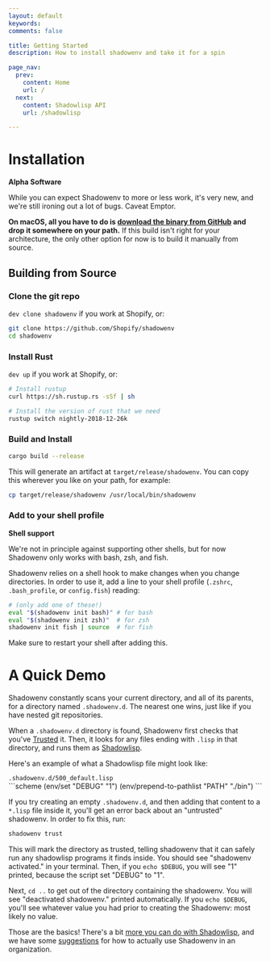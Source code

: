 ```yaml
---
layout: default
keywords:
comments: false

title: Getting Started
description: How to install shadowenv and take it for a spin

page_nav:
  prev:
    content: Home
    url: /
  next:
    content: Shadowlisp API
    url: /shadowlisp

---
```


# Installation

<div class="callout callout--danger">
  <p><strong>Alpha Software</strong></p>
  <p>While you can expect Shadowenv to more or less work, it's very new, and we're still ironing out a lot of bugs. Caveat Emptor.</p>
</div>

**On macOS, all you have to do is [download the binary from
GitHub](https://github.com/Shopify/shadowenv/releases) and drop it somewhere on your path.** If this
build isn't right for your architecture, the only other option for now is to build it manually from source.

## Building from Source

### Clone the git repo

`dev clone shadowenv` if you work at Shopify, or:

```bash
git clone https://github.com/Shopify/shadowenv
cd shadowenv
```

### Install Rust

`dev up` if you work at Shopify, or:

```bash
# Install rustup
curl https://sh.rustup.rs -sSf | sh

# Install the version of rust that we need
rustup switch nightly-2018-12-26k
```

### Build and Install

```bash
cargo build --release
```

This will generate an artifact at `target/release/shadowenv`. You can copy this wherever you like on
your path, for example:

```bash
cp target/release/shadowenv /usr/local/bin/shadowenv
```

### Add to your shell profile

<div class="callout callout--info">
  <p><strong>Shell support</strong></p>
  <p>We're not in principle against supporting other shells, but for now Shadowenv only works with bash, zsh, and fish.</p>
</div>

Shadowenv relies on a shell hook to make changes when you change directories. In order to use it,
add a line to your shell profile (`.zshrc`, `.bash_profile`, or `config.fish`) reading:

```bash
# (only add one of these!)
eval "$(shadowenv init bash)" # for bash
eval "$(shadowenv init zsh)"  # for zsh
shadowenv init fish | source  # for fish
```

Make sure to restart your shell after adding this.

# A Quick Demo

Shadowenv constantly scans your current directory, and all of its parents, for a directory named
`.shadowenv.d`. The nearest one wins, just like if you have nested git repositories.

When a `.shadowenv.d` directory is found, Shadowenv first checks that you've [Trusted](/trust) it.
Then, it looks for any files ending with `.lisp` in that directory, and runs them as
[Shadowlisp](/shadowlisp).

Here's an example of what a Shadowlisp file might look like:

<div class="example"> <code>.shadowenv.d/500_default.lisp</code></div>
```scheme
(env/set "DEBUG" "1")
(env/prepend-to-pathlist "PATH" "./bin")
```

If you try creating an empty `.shadowenv.d`, and then adding that content to a `*.lisp` file inside
it, you'll get an error back about an "untrusted" shadowenv. In order to fix this, run:

```bash
shadowenv trust
```

This will mark the directory as trusted, telling shadowenv that it can safely run any shadowlisp
programs it finds inside. You should see "shadowenv activated." in your terminal. Then, if you `echo
$DEBUG`, you will see "1" printed, because the script set "DEBUG" to "1".

Next, `cd ..` to get out of the directory containing the shadowenv. You will see "deactivated
shadowenv." printed automatically. If you `echo $DEBUG`, you'll see whatever value you had prior to
creating the Shadowenv: most likely no value.

Those are the basics! There's a bit [more you can do with Shadowlisp](/shadowlisp), and we have some
[suggestions](/best-practices) for how to actually use Shadowenv in an organization.

